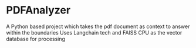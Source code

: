 # PDFAnalyzer
A Python based project which takes the pdf document as context to answer within the boundaries Uses Langchain tech and FAISS CPU as the vector database for processing
